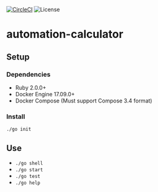 [![CircleCI](https://circleci.com/gh/team-automation-calculator/automation-calculator/tree/master.svg?style=shield&circle-token=b5937e6c3aa7290dc6425381ce5be7ea98a027bb)](https://circleci.com/gh/team-automation-calculator/automation-calculator/tree/master) ![License](https://img.shields.io/badge/license-mit-blue.svg)

# automation-calculator

## Setup
### Dependencies
* Ruby 2.0.0+
* Docker Engine 17.09.0+
* Docker Compose (Must support Compose 3.4 format)

### Install
`./go init`

## Use
* `./go shell`
* `./go start`
* `./go test`
* `./go help`

